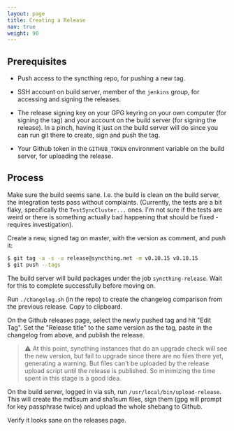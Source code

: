 ```yaml
---
layout: page
title: Creating a Release
nav: true
weight: 90
---
```


## Prerequisites

 - Push access to the syncthing repo, for pushing a new tag.

 - SSH account on build server, member of the `jenkins` group, for accessing and signing the releases.

 - The release signing key on your GPG keyring on your own computer (for signing the tag) and your account on the build server (for signing the release). In a pinch, having it just on the build server will do since you can run git there to create, sign and push the tag.

 - Your Github token in the `GITHUB_TOKEN` environment variable on the build server, for uploading the release.

## Process

Make sure the build seems sane. I.e. the build is clean on the build server, the integration tests pass without complaints. (Currently, the tests are a bit flaky, specifically the `TestSyncCluster...` ones. I'm not sure if the tests are weird or there is something actually bad happening that should be fixed - requires investigation).

Create a new, signed tag on master, with the version as comment, and push it:

```bash
$ git tag -a -s -u release@syncthing.net -m v0.10.15 v0.10.15
$ git push --tags
```

The build server will build packages under the job `syncthing-release`. Wait for this to complete successfully before moving on.

Run `./changelog.sh` (in the repo) to create the changelog comparison from the previous release. Copy to clipboard.

On the Github releases page, select the newly pushed tag and hit "Edit Tag". Set the "Release title" to the same version as the tag, paste in the changelog from above, and publish the release.

> :warning: At this point, syncthing instances that do an upgrade check will see the new version, but fail to upgrade since there are no files there yet, generating a warning. But files can't be uploaded by the release upload script until the release is published. So minimizing the time spent in this stage is a good idea.

On the build server, logged in via ssh, run `/usr/local/bin/upload-release`. This will create the md5sum and sha1sum files, sign them (gpg will prompt for key passphrase twice) and upload the whole shebang to Github.

Verify it looks sane on the releases page.
